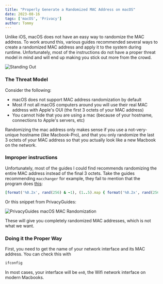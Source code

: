 ```yaml
---
title: "Properly Generate a Randomized MAC Address on macOS"
date: 2023-08-16
tags: ['macOS', 'Privacy']
author: Tommy
---
```


Unlike iOS, macOS does not have an easy way to randomize the MAC address. To work around this, various guides recommended several ways to create a randomized MAC address and apply it to the system during runtime. Unfortunately, most of the instructions do not have a proper threat model in mind and will end up making you stick out more from the crowd.

![Standing Out](/images/standing-out.png)

### The Threat Model

Consider the following:
- macOS does not support MAC address randomization by default
- Most if not all macOS computers around you will use their real MAC address with Apple's OUI (the first 3 octets of your MAC address)
- You cannot hide that you are using a mac (because of your hostname, connections to Apple's servers, etc)

Randomizing the mac address only makes sense if you use a not-very-unique hostname (like Macbook-Pro), and that you only randomize the last 3 octets of your MAC address so that you actually look like a new Macbook on the network.

### Improper instructions

Unfortunately, most of the guides I could find recommends randomizing the entire MAC address instead of the final 3 octets. Take the guides recommending `macchanger` for example, they fail to mention that the program does [this](https://github.com/acrogenesis/macchanger/blob/main/bin/macchanger#L37):

```ruby
[format('%0.2x', rand(256) & ~1), (1..5).map { format('%0.2x', rand(256)) }].join(':')
```

Or this snippet from PrivacyGuides:

![PrivacyGuides macOS MAC Randomization](/images/privacyguides-macos-mac-randomization.png) 

These will give you completely randomized MAC addresses, which is not what we want.

### Doing it the Proper Way

First, you need to get the name of your network interface and its MAC address. You can check this with

```bash
ifconfig
```

In most cases, your interface will be `en0`, the Wifi network interface on modern Macbooks.

